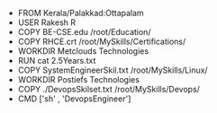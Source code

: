 - FROM Kerala/Palakkad:Ottapalam
- USER Rakesh R
- COPY BE-CSE.edu /root/Education/
- COPY RHCE.crt /root/MySkills/Certifications/
- WORKDIR Metclouds Technologies 
- RUN cat 2.5Years.txt
- COPY SystemEngineerSkil.txt /root/MySkills/Linux/
- WORKDIR Postiefs Technologies 
- COPY ./DevopsSkilset.txt /root/MySkills/Devops/
- CMD ['sh' , 'DevopsEngineer']
